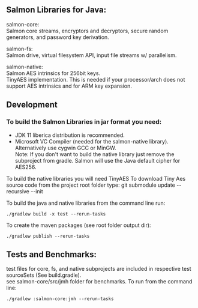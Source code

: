 ## Salmon Libraries for Java:    
  
salmon-core:    
Salmon core streams, encryptors and decryptors, secure random generators, and password key derivation.     
  
salmon-fs:  
Salmon drive, virtual filesystem API, input file streams w/ parallelism.    
  
salmon-native:  
Salmon AES intrinsics for 256bit keys.    
TinyAES implementation. This is needed if your processor/arch does not support AES intrinsics and for ARM key expansion.

## Development
  
### To build the Salmon Libraries in jar format you need:  
- JDK 11 liberica distribution is recommended.   
- Microsoft VC Compiler (needed for the salmon-native library). Alternatively use cygwin GCC or MinGW.  
Note: If you don't want to build the native library just remove the subproject from gradle.
Salmon will use the Java default cipher for AES256.   

To build the native libraries you will need TinyAES
To download Tiny Aes source code from the project root folder type:
git submodule update --recursive --init

To build the java and native libraries from the command line run:  
```
./gradlew build -x test --rerun-tasks
```

To create the maven packages (see root folder output dir):  
```
./gradlew publish --rerun-tasks  
```

## Tests and Benchmarks:  
test files for core, fs, and native subprojects are included in respective test sourceSets (See build.gradle).  
see salmon-core/src/jmh folder for benchmarks. To run from the command line:  

```
./gradlew :salmon-core:jmh --rerun-tasks  
```
